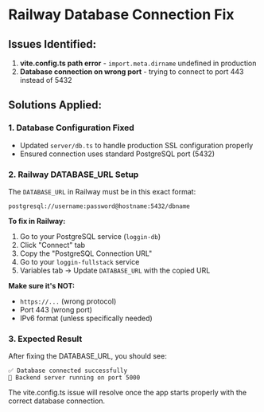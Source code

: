 # Railway Database Connection Fix

## Issues Identified:
1. **vite.config.ts path error** - `import.meta.dirname` undefined in production
2. **Database connection on wrong port** - trying to connect to port 443 instead of 5432

## Solutions Applied:

### 1. Database Configuration Fixed
- Updated `server/db.ts` to handle production SSL configuration properly
- Ensured connection uses standard PostgreSQL port (5432)

### 2. Railway DATABASE_URL Setup
The `DATABASE_URL` in Railway must be in this exact format:
```
postgresql://username:password@hostname:5432/dbname
```

**To fix in Railway:**
1. Go to your PostgreSQL service (`loggin-db`)
2. Click "Connect" tab
3. Copy the "PostgreSQL Connection URL" 
4. Go to your `loggin-fullstack` service
5. Variables tab → Update `DATABASE_URL` with the copied URL

**Make sure it's NOT:**
- `https://...` (wrong protocol)
- Port 443 (wrong port)
- IPv6 format (unless specifically needed)

### 3. Expected Result
After fixing the DATABASE_URL, you should see:
```
✅ Database connected successfully
🚀 Backend server running on port 5000
```

The vite.config.ts issue will resolve once the app starts properly with the correct database connection.